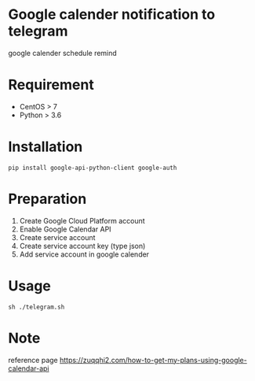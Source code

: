 # Google calender notification to telegram
google calender schedule remind

# Requirement
* CentOS > 7
* Python > 3.6

# Installation
```
pip install google-api-python-client google-auth
```

# Preparation
1. Create Google Cloud Platform account
2. Enable Google Calendar API
3. Create service account
4. Create service account key (type json)
5. Add service account in google calender

# Usage
```
sh ./telegram.sh
```

# Note
reference page
https://zuqqhi2.com/how-to-get-my-plans-using-google-calendar-api
